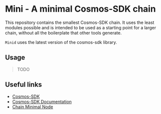 # Mini - A minimal Cosmos-SDK chain

This repository contains the smallest Cosmos-SDK chain. It uses the least modules possible and is intended to be used as a starting point for a larger chain, without all the boilerplate that other tools generate.

`Minid` uses the latest version of the cosmos-sdk library.

## Usage

> TODO

## Useful links

- [Cosmos-SDK](https://github.com/cosmos/cosmos-sdk)
- [Cosmos-SDK Documentation](https://docs.cosmos.network/)
- [Chain Minimal Node](#TODO)
